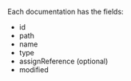 Each documentation has the fields:<br/>
* id
* path
* name
* type
* assignReference (optional)
* modified
